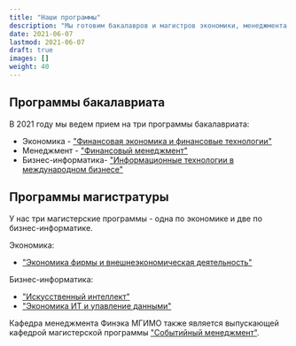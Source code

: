 ```yaml
---
title: "Наши программы"
description: "Мы готовим бакалавров и магистров экономики, менеджмента и бизнес-информатики."
date: 2021-06-07
lastmod: 2021-06-07
draft: true
images: []
weight: 40
---
```


## Программы бакалавриата

В 2021 году мы ведем прием на три программы бакалавриата:

<!-- Здесь ссылки на приемную комиссию, мы их поменяем на ссылки на разделы -->

- Экономика - ["Финансовая экономика и финансовые технологии"](http://pk.odin.mgimo.ru/bakalavriat/efi/index.html)
- Менеджмент - ["Финансовый менеджмент"](http://pk.odin.mgimo.ru/bakalavriat/fim.html)
- Бизнес-информатика- ["Информационные технологии в международном бизнесе"](http://pk.odin.mgimo.ru/bakalavriat/itmb.html)

## Программы магистратуры

У нас три магистерские программы - одна по экономике и две по бизнес-информатике.

Экономика:

- ["Экономика фирмы и внешнеэкономическая деятельность"][ved]

Бизнес-информатика:

- ["Искусственный интеллект"][ai]
- ["Экономика ИТ и упавление данными"][it]

Кафедра менеджмента Финэка МГИМО также
является выпускающей кафедрой магистерской программы
["Событийный менеджмент"][event].

[ai]: https://ai.mgimo.ru
[ved]: http://pk.odin.mgimo.ru/master/efi.html
[it]: http://pk.odin.mgimo.ru/master/eitud.html
[event]: https://event.mgimo.ru/
